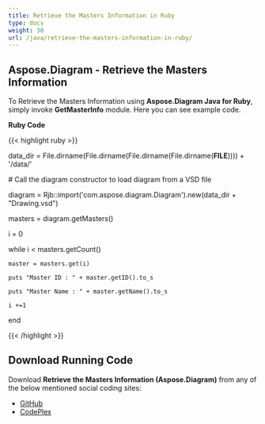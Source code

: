 ```yaml
---
title: Retrieve the Masters Information in Ruby
type: docs
weight: 30
url: /java/retrieve-the-masters-information-in-ruby/
---
```


## **Aspose.Diagram - Retrieve the Masters Information**
To Retrieve the Masters Information using **Aspose.Diagram Java for Ruby**, simply invoke **GetMasterInfo** module. Here you can see example code.

**Ruby Code**

{{< highlight ruby >}}

 data_dir = File.dirname(File.dirname(File.dirname(File.dirname(__FILE__)))) + '/data/'

\# Call the diagram constructor to load diagram from a VSD file

diagram = Rjb::import('com.aspose.diagram.Diagram').new(data_dir + "Drawing.vsd")

masters = diagram.getMasters()

i = 0

while i < masters.getCount()

    master = masters.get(i)

    puts "Master ID : " + master.getID().to_s

    puts "Master Name : " + master.getName().to_s

    i +=1

end

{{< /highlight >}}
## **Download Running Code**
Download **Retrieve the Masters Information (Aspose.Diagram)** from any of the below mentioned social coding sites:

- [GitHub](https://github.com/asposediagram/Aspose.Diagram-for-Java/blob/master/Plugins/Aspose_Diagram_Java_for_Ruby/lib/asposediagramjava/Masters/getmasterinfo.rb)
- [CodePlex](https://asposediagramjavaruby.codeplex.com/SourceControl/latest#lib/asposediagramjava/Masters/getmasterinfo.rb)
